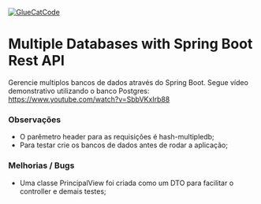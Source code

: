 [![GlueCatCode](https://circleci.com/gh/GlueCatCode/multiple-databases-spring-boot-rest-api.svg?style=shield)](https://github.com/GlueCatCode/multiple-databases-spring-boot-rest-api)

# Multiple Databases with Spring Boot Rest API
Gerencie multiplos bancos de dados através do Spring Boot. Segue vídeo demonstrativo utilizando o banco Postgres:<br>
https://www.youtube.com/watch?v=SbbVKxIrb88

### Observações
- O parêmetro header para as requisições é hash-multipledb;  
- Para testar crie os bancos de dados antes de rodar a aplicação;

### Melhorias / Bugs
- Uma classe PrincipalView foi criada como um DTO para facilitar o controller e demais testes;
